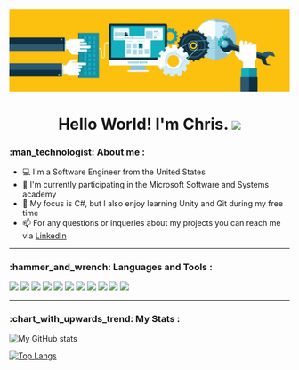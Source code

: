 <div align="center">
  <img src="https://github.com/CLBRITTON2/CLBRITTON2/blob/main/GithubBanner.gif"/>
</div>


<h1 align="center">
  Hello World! I'm Chris.
  <img src="https://media.giphy.com/media/hvRJCLFzcasrR4ia7z/giphy.gif" width="30px"/>
</h1>

<h3>
:man_technologist: About me : 
</h3>

- :computer: I'm a Software Engineer from the United States
- 🔭 I'm currently participating in the Microsoft Software and Systems academy  
- :seedling: My focus is C#, but I also enjoy learning Unity and Git during my free time  
- :mailbox: For any questions or inqueries about my projects you can reach me via [LinkedIn](https://www.linkedin.com/in/christopher-britton/)

---

<h3>
:hammer_and_wrench: Languages and Tools :
</h3>

<div>
<img src="https://img.shields.io/badge/C%23-239120?style=for-the-badge&logo=c-sharp&logoColor=white"/>
<img src="https://img.shields.io/badge/.NET-512BD4?style=for-the-badge&logo=dotnet&logoColor=white"/>
<img src="https://img.shields.io/badge/HTML5-E34F26?style=for-the-badge&logo=html5&logoColor=white"/>
<img src="https://img.shields.io/badge/CSS3-1572B6?style=for-the-badge&logo=css3&logoColor=white"/>
<img src="https://img.shields.io/badge/JavaScript-323330?style=for-the-badge&logo=javascript&logoColor=F7DF1E"/>
<img src="https://img.shields.io/badge/GIT-E44C30?style=for-the-badge&logo=git&logoColor=white"/>
<img src="https://img.shields.io/badge/GitHub-100000?style=for-the-badge&logo=github&logoColor=white"/>
<img src="https://img.shields.io/badge/Unity-100000?style=for-the-badge&logo=unity&logoColor=white"/>
<img src="https://img.shields.io/badge/Windows-0078D6?style=for-the-badge&logo=windows&logoColor=white"/>
<img src="https://img.shields.io/badge/Visual_Studio-5C2D91?style=for-the-badge&logo=visual%20studio&logoColor=white"/>
<img src="https://img.shields.io/badge/Visual_Studio_Code-0078D4?style=for-the-badge&logo=visual%20studio%20code&logoColor=white"/>
</div>

---
<h3>
:chart_with_upwards_trend: My Stats :
</h3>

![My GitHub stats](https://github-readme-stats.vercel.app/api?username=CLBRITTON2&include_all_commits=true&count_private=true&show_icons=true&theme=merko)

[![Top Langs](https://github-readme-stats.vercel.app/api/top-langs/?username=CLBRITTON2&hide=ShaderLab&layout=compact&theme=merko)](https://github.com/anuraghazra/github-readme-stats)
